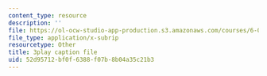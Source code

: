 ```yaml
---
content_type: resource
description: ''
file: https://ol-ocw-studio-app-production.s3.amazonaws.com/courses/6-004-computation-structures-spring-2017/52d95712bf0f6388f07b8b04a35c21b3_M278hILkZlE.srt
file_type: application/x-subrip
resourcetype: Other
title: 3play caption file
uid: 52d95712-bf0f-6388-f07b-8b04a35c21b3
---
```


